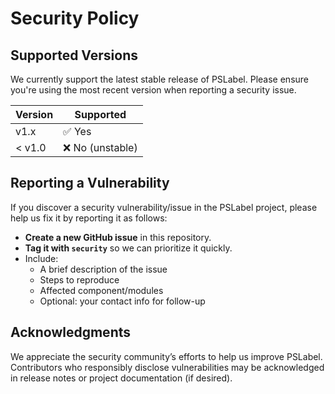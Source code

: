# Security Policy

## Supported Versions

We currently support the latest stable release of PSLabel. Please ensure you're using the most recent version when reporting a security issue.

| Version | Supported          |
|---------|--------------------|
| v1.x    | ✅ Yes             |
| < v1.0  | ❌ No (unstable)   |

## Reporting a Vulnerability

If you discover a security vulnerability/issue in the PSLabel project, please help us fix it by reporting it as follows:

- **Create a new GitHub issue** in this repository.
- **Tag it with `security`** so we can prioritize it quickly.
- Include:
  - A brief description of the issue
  - Steps to reproduce
  - Affected component/modules
  - Optional: your contact info for follow-up

## Acknowledgments

We appreciate the security community’s efforts to help us improve PSLabel. Contributors who responsibly disclose vulnerabilities may be acknowledged in release notes or project documentation (if desired).
